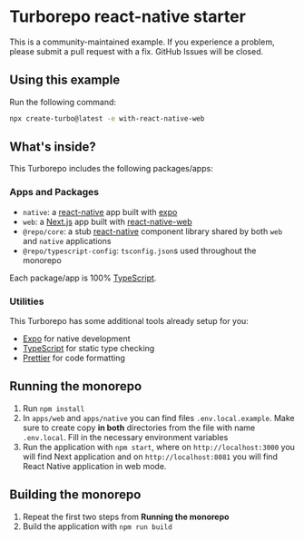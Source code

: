 # Turborepo react-native starter

This is a community-maintained example. If you experience a problem, please submit a pull request with a fix. GitHub Issues will be closed.

## Using this example

Run the following command:

```sh
npx create-turbo@latest -e with-react-native-web
```

## What's inside?

This Turborepo includes the following packages/apps:

### Apps and Packages

- `native`: a [react-native](https://reactnative.dev/) app built with [expo](https://docs.expo.dev/)
- `web`: a [Next.js](https://nextjs.org/) app built with [react-native-web](https://necolas.github.io/react-native-web/)
- `@repo/core`: a stub [react-native](https://reactnative.dev/) component library shared by both `web` and `native` applications
- `@repo/typescript-config`: `tsconfig.json`s used throughout the monorepo

Each package/app is 100% [TypeScript](https://www.typescriptlang.org/).

### Utilities

This Turborepo has some additional tools already setup for you:

- [Expo](https://docs.expo.dev/) for native development
- [TypeScript](https://www.typescriptlang.org/) for static type checking
- [Prettier](https://prettier.io) for code formatting

## Running the monorepo

1. Run `npm install`
2. In `apps/web` and `apps/native` you can find files `.env.local.example`. Make sure to create copy **in both** directories from the file with name `.env.local`. Fill in the necessary environment variables
3. Run the application with `npm start`, where on `http://localhost:3000` you will find Next application and on `http://localhost:8081` you will find React Native application in web mode.

## Building the monorepo

1. Repeat the first two steps from **Running the monorepo**
2. Build the application with `npm run build`
